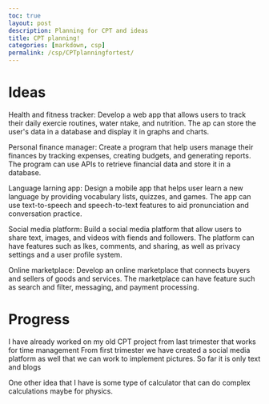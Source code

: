 ```yaml
---
toc: true
layout: post
description: Planning for CPT and ideas
title: CPT planning!
categories: [markdown, csp]
permalink: /csp/CPTplanningfortest/
---
```


# Ideas
Health and fitness tracker: Develop a web app that allows users to track their daily exercie routines, water ntake, and nutrition. The ap can store the user's data in a database and display it in graphs and charts.

Personal finance manager: Create a program that help users manage their finances by tracking expenses, creating budgets, and generating reports. The program can use APIs to retrieve financial data and store it in a database.

Language larning app: Design a mobile app that helps user learn a new language by providing vocabulary lists, quizzes, and games. The app can use text-to-speech and speech-to-text features to aid pronunciation and conversation practice.

Social media platform: Build a social media platform that allow users to share text, images, and videos with fiends and followers. The platform can have features such as lkes, comments, and sharing, as well as privacy settings and a user profile system.

Online marketplace: Develop an online marketplace that connects buyers and sellers of goods and services. The marketplace can have feature such as search and filter, messaging, and payment processing.


# Progress

I have already worked on my old CPT project from last trimester that works for time management
From first trimester we have created a social media platform as well that we can work to implement pictures. So far it is only text and blogs
 

One other idea that I have is some type of calculator that can do complex calculations maybe for physics.